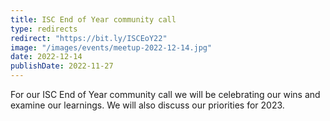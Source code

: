 ```yaml
---
title: ISC End of Year community call
type: redirects
redirect: "https://bit.ly/ISCEoY22"
image: "/images/events/meetup-2022-12-14.jpg"
date: 2022-12-14
publishDate: 2022-11-27
---
```


For our ISC End of Year community call we will be celebrating our wins and examine our learnings. We will also discuss our priorities for 2023.  

